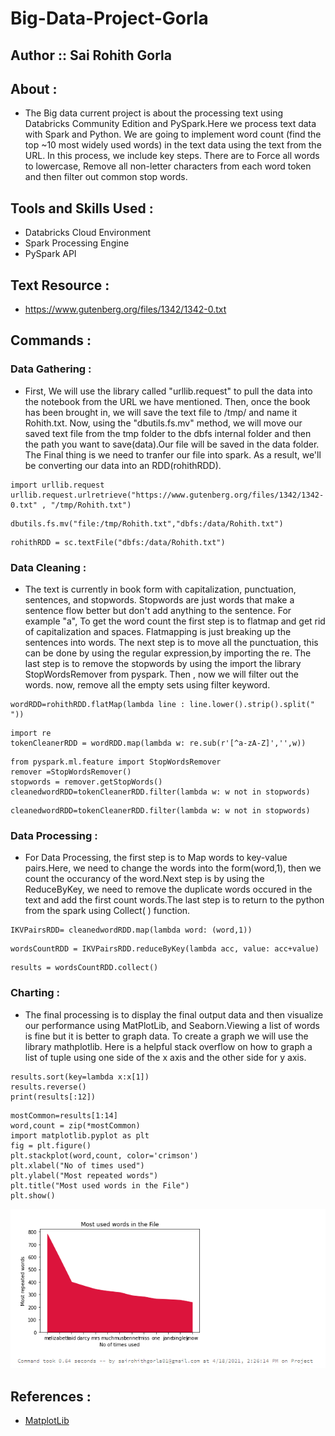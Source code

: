 # Big-Data-Project-Gorla

## Author :: Sai Rohith Gorla

## About : 
- The Big data current project is about the processing text using Databricks Community Edition and PySpark.Here we process text data with Spark and Python. We are going to implement word count (find the top ~10 most widely used words) in the text data using the text from the URL. In this process, we include key steps. There are to Force all words to lowercase, Remove all non-letter characters from each word token and then filter out common stop words.

## Tools and Skills Used :

- Databricks Cloud Environment
- Spark Processing Engine
- PySpark API

## Text Resource :
- https://www.gutenberg.org/files/1342/1342-0.txt

## Commands :

### Data Gathering :
- First, We will use the library called "urllib.request" to pull the data into the notebook from the URL we have mentioned. Then, once the book has been brought in, we will save the text file to /tmp/ and name it Rohith.txt. Now, using the "dbutils.fs.mv" method, we will move our saved text file from the tmp folder to the dbfs internal folder and then the path you want to save(data).Our file will be saved in the data folder. The Final thing is we need to tranfer our file into spark. As a result, we'll be converting our data into an RDD(rohithRDD).

```
import urllib.request
urllib.request.urlretrieve("https://www.gutenberg.org/files/1342/1342-0.txt" , "/tmp/Rohith.txt")
```
```
dbutils.fs.mv("file:/tmp/Rohith.txt","dbfs:/data/Rohith.txt")
```
```
rohithRDD = sc.textFile("dbfs:/data/Rohith.txt")
```

### Data Cleaning :
- The text is currently in book form with capitalization, punctuation, sentences, and stopwords. Stopwords are just words that make a sentence flow better but don't add anything to the sentence. For example "a", To get the word count the first step is to flatmap and get rid of capitalization and spaces. Flatmapping is just breaking up the sentences into words. The next step is to move all the punctuation, this can be done by using the regular expression,by importing the re. The last step is to remove the stopwords by using the import the library StopWordsRemover from pyspark. Then , now we will filter out the words. now, remove all the empty sets using filter keyword.

```
wordRDD=rohithRDD.flatMap(lambda line : line.lower().strip().split(" "))
```
```
import re
tokenCleanerRDD = wordRDD.map(lambda w: re.sub(r'[^a-zA-Z]','',w))
```
```
from pyspark.ml.feature import StopWordsRemover
remover =StopWordsRemover()
stopwords = remover.getStopWords()
cleanedwordRDD=tokenCleanerRDD.filter(lambda w: w not in stopwords)
```
```
cleanedwordRDD=tokenCleanerRDD.filter(lambda w: w not in stopwords)
```
### Data Processing :
- For Data Processing, the first step is to Map words to key-value pairs.Here, we need to change the words into the form(word,1), then we count the occurancy of the word.Next step is by using the ReduceByKey, we need to remove the duplicate words occured in the text and add the first count words.The last step is to return to the python from the spark using Collect( ) function.

```
IKVPairsRDD= cleanedwordRDD.map(lambda word: (word,1))
```
```
wordsCountRDD = IKVPairsRDD.reduceByKey(lambda acc, value: acc+value)
```
```
results = wordsCountRDD.collect()
```

### Charting :
- The final processing is to display the final output data and then  visualize our performance using MatPlotLib, and Seaborn.Viewing a list of words is fine but it is better to graph data. To create a graph we will use the library mathplotlib. Here is a helpful stack overflow on how to graph a list of tuple using one side of the x axis and the other side for y axis.

```
results.sort(key=lambda x:x[1])
results.reverse()
print(results[:12])
```
```
mostCommon=results[1:14]
word,count = zip(*mostCommon)
import matplotlib.pyplot as plt
fig = plt.figure()
plt.stackplot(word,count, color='crimson')
plt.xlabel("No of times used")
plt.ylabel("Most repeated words")
plt.title("Most used words in the File")
plt.show()
```
![](https://github.com/SaiGorla/big-data-project-gorla/blob/main/Data%20Visualized.PNG)


## References :
- [MatplotLib](https://matplotlib.org/stable/tutorials/introductory/sample_plots.html)
